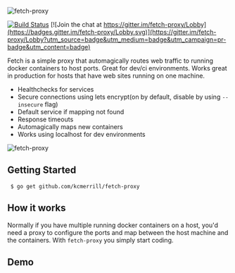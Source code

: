 ![fetch-proxy](https://raw.githubusercontent.com/kcmerrill/fetch-proxy/master/assets/fetch.png "fetch-proxy")

[![Build Status](https://travis-ci.org/kcmerrill/fetch-proxy.svg?branch=master)](https://travis-ci.org/kcmerrill/fetch-proxy) [![Join the chat at https://gitter.im/fetch-proxy/Lobby](https://badges.gitter.im/fetch-proxy/Lobby.svg)](https://gitter.im/fetch-proxy/Lobby?utm_source=badge&utm_medium=badge&utm_campaign=pr-badge&utm_content=badge)

Fetch is a simple proxy that automagically routes web traffic to running docker containers to host ports. Great for dev/ci environments. Works great in production for hosts that have web sites running on one machine.

 * Healthchecks for services
 * Secure connections using lets encrypt(on by default, disable by using `--insecure` flag)
 * Default service if mapping not found
 * Response timeouts
 * Automagically maps new containers
 * Works using localhost for dev environments

![fetch-proxy](https://raw.githubusercontent.com/kcmerrill/fetch-proxy/master/assets/fetch-proxy.gif "fetch-proxy gif")

## Getting Started
` $ go get github.com/kcmerrill/fetch-proxy`

## How it works
Normally if you have multiple running docker containers on a host, you'd need a proxy to configure the ports and map between the host machine and the containers. With `fetch-proxy` you simply start coding. 

## Demo

